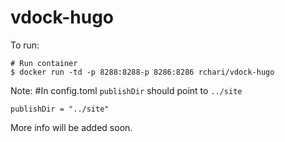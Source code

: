 # vdock-hugo

To run: 
```
# Run container
$ docker run -td -p 8288:8288-p 8286:8286 rchari/vdock-hugo

```
Note:
#In config.toml `publishDir` should point to `../site`
```
publishDir = "../site"
```

More info will be added soon.
